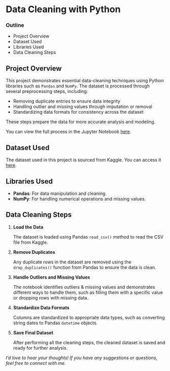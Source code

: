 # Data Cleaning with Python



### Outline

- Project Overview
- Dataset Used
- Libraries Used
- Data Cleaning Steps



## Project Overview
This project demonstrates essential data-cleaning techniques using Python libraries such as `Pandas` and `NumPy`. The dataset is processed through several preprocessing steps, including:

- Removing duplicate entries to ensure data integrity
- Handling outlier and missing values through imputation or removal
- Standardizing data formats for consistency across the dataset

These steps prepare the data for more accurate analysis and modeling.

You can view the full process in the Jupyter Notebook [here](https://github.com/Lillian1070/showcase_python_dataCleaning_1/blob/main/kaggle_coffeeBean_dataCleaning.ipynb). 


## Dataset Used
The dataset used in this project is sourced from Kaggle. You can access it [here](https://www.kaggle.com/datasets/fatihb/coffee-quality-data-cqi).

## Libraries Used
- **Pandas**: For data manipulation and cleaning.
- **NumPy**: For handling numerical operations and missing values.


## Data Cleaning Steps
1. **Load the Data**

    The dataset is loaded using Pandas `read_csv()` method to read the CSV file from Kaggle.

2. **Remove Duplicates**

    Any duplicate rows in the dataset are removed using the `drop_duplicates()` function from Pandas to ensure the data is clean.

3. **Handle Outliers and Missing Values**

    The notebook identifies outliers & missing values and demonstrates different ways to handle them, such as filling them with a specific value or dropping rows with missing data.

4. **Standardize Data Formats**

    Columns are standardized to appropriate data types, such as converting string dates to Pandas `datetime` objects.

5. **Save Final Dataset**

    After performing all the cleaning steps, the cleaned dataset is saved and ready for further analysis.





_I’d love to hear your thoughts! If you have any suggestions or questions, feel free to connect with me._

